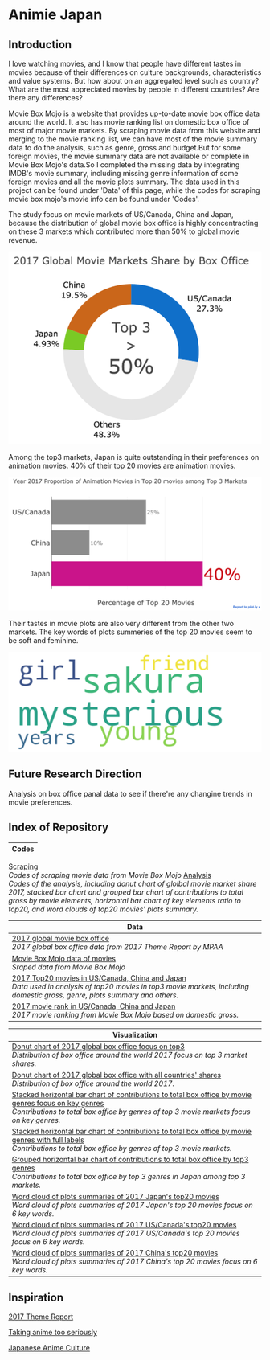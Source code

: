 # Animie Japan

## Introduction
I love watching movies, and I know that people have different tastes in movies because of their differences on culture backgrounds, characteristics and value systems. But how about on an aggregated level such as country? What are the most appreciated movies by people in different countries? Are there any differences? 

Movie Box Mojo is a website that provides up-to-date movie box office data around the world. It also has movie ranking list on domestic box office of most of major movie markets. By scraping movie data from this website and merging to the movie ranking list, we can have most of the movie summary data to do the analysis, such as genre, gross and budget.But for some foreign movies, the movie summary data are not available or complete in Movie Box Mojo's data.So I completed the missing data by integrating IMDB's movie summary, including missing genre information of some foreign movies and all the movie plots summary. The data used in this project can be found under 'Data' of this page, while the codes for scraping movie box mojo's movie info can be found under 'Codes'.

The study focus on movie markets of US/Canada, China and Japan, because the distribution of global movie box office is highly concentracting on these 3 markets which contributed more than 50% to global movie revenue. 

![alt text](https://github.com/wyr211/2017-Top3-Movie-Market-Comparison/blob/master/Visualization/DonutPlot_2017_Global_Movie_Market_Share_Top3.png)

Among the top3 markets, Japan is quite outstanding in their preferences on animation movies. 40% of their top 20 movies are animation movies. 

![alt text](https://github.com/wyr211/2017-Top3-Movie-Market-Comparison/blob/master/Visualization/Bar_2017_Proportion_of_Animation_Movie_in_Top_20_Movies_Japan.png)


Their tastes in movie plots are also very different from the other two markets. The key words of plots summeries of the top 20 movies seem to be soft and feminine.

![alt text](https://github.com/wyr211/2017-Top3-Movie-Market-Comparison/blob/master/Visualization/WordCloud_Plots_Japan.png)

## Future Research Direction
Analysis on box office panal data to see if there're any changine trends in movie preferences. 

## Index of Repository

|Codes|
|---|
[Scraping](https://github.com/wyr211/2017-Top3-Movie-Market-Comparison/blob/master/BoxMojo_Data_scraping.ipynb)<br> *Codes of scraping movie data from Movie Box Mojo*
[Analysis](https://nbviewer.jupyter.org/github/wyr211/2017-Top3-Movie-Market-Comparison/blob/master/Codes/2017_Top_3_Movie_Market_Comparison.ipynb)<br> *Codes of the analysis, including donut chart of glolbal movie market share 2017, stacked bar chart and grouped bar chart of contributions to total gross by movie elements, horizontal bar chart of key elements ratio to top20, and word clouds of top20 movies' plots summary.*


|Data|
|---|
|[2017 global movie box office](https://github.com/wyr211/2017-Top3-Movie-Market-Comparison/blob/master/Data/World_movie_market_2017.xlsx)<br>*2017 global box office data from 2017 Theme Report by MPAA*|
|[Movie Box Mojo data of movies](https://github.com/wyr211/2017-Top3-Movie-Market-Comparison/blob/master/Data/movie_data.csv)<br>*Sraped data from Movie Box Mojo*|
|[2017 Top20 movies in US/Canada, China and Japan](https://github.com/wyr211/2017-Top3-Movie-Market-Comparison/blob/master/Data/movie_top3_top20.xlsx)<br>*Data used in analysis of top20 movies in top3 movie markets, including domestic gross, genre, plots summary and others.*|
|[2017 movie rank in  US/Canada, China and Japan](https://github.com/wyr211/2017-Top3-Movie-Market-Comparison/blob/master/Data/movie_top20_rank.xlsx)<br>*2017 movie ranking from Movie Box Mojo based on domestic gross.*|

|Visualization|
|---|
|[Donut chart of 2017 global box office focus on top3](https://github.com/wyr211/2017-Top3-Movie-Market-Comparison/blob/master/Visualization/DonutPlot_2017_Global_Movie_Market_Share_Top3.png)<br>*Distribution of box office around the world 2017 focus on top 3 market shares.*|
|[Donut chart of 2017 global box office with all countries' shares](https://github.com/wyr211/2017-Top3-Movie-Market-Comparison/blob/master/Visualization/DonutPlot_2017_Global_Movie_Market_Share_Full.png)<br>*Distribution of box office around the world 2017*.|
|[Stacked horizontal bar chart of contributions to total box office by movie genres focus on key genres](https://github.com/wyr211/2017-Top3-Movie-Market-Comparison/blob/master/Visualization/StackedBar_Contributions_of_Key_Genres_to_Total_Box_Office.png)<br>*Contributions to total box office by genres of top 3 movie markets focus on key genres.*|
|[Stacked horizontal bar chart of contributions to total box office by movie genres with full labels](https://github.com/wyr211/2017-Top3-Movie-Market-Comparison/blob/master/Visualization/StackedBar_Contributions_of_Genres_to_Total_Box_Office_Full.png)<br>*Contributions to total box office by genres of top 3 movie markets.*|
|[Grouped horizontal bar chart of contributions to total box office by top3 genres](https://github.com/wyr211/2017-Top3-Movie-Market-Comparison/blob/master/Visualization/GroupedBar_Contributions_of_Key_Genres_to_Total_Box_Office.png)<br>*Contributions to total box office by top 3 genres in Japan among top 3 markets.*|
|[Word cloud of plots summaries of 2017 Japan's top20 movies](https://github.com/wyr211/2017-Top3-Movie-Market-Comparison/blob/master/Visualization/WordCloud_Plots_Japan.png)<br>*Word cloud of plots summaries of 2017 Japan's top 20 movies focus on 6 key words.*|
|[Word cloud of plots summaries of 2017 US/Canada's top20 movies](https://github.com/wyr211/2017-Top3-Movie-Market-Comparison/blob/master/Visualization/WordCloud_Plots_US:Canada.png)<br>*Word cloud of plots summaries of 2017 US/Canada's top 20 movies focus on 6 key words.*|
|[Word cloud of plots summaries of 2017 China's top20 movies](https://github.com/wyr211/2017-Top3-Movie-Market-Comparison/blob/master/Visualization/WordCloud_Plots_China.png)<br>*Word cloud of plots summaries of 2017 China's top 20 movies focus on 6 key words.*|


## Inspiration
[2017 Theme Report](https://www.mpaa.org/wp-content/uploads/2018/04/MPAA-THEME-Report-2017_Final.pdf)

[Taking anime too seriously](https://www.japantimes.co.jp/culture/2013/06/02/books/book-reviews/taking-anime-too-seriously/#.W4mgx5NKgWo)

[Japanese Anime Culture](https://tokyotreat.com/news/japanese-anime-culture)
